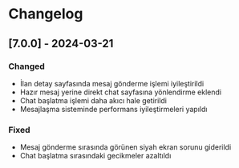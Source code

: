 # Changelog

## [7.0.0] - 2024-03-21

### Changed
- İlan detay sayfasında mesaj gönderme işlemi iyileştirildi
- Hazır mesaj yerine direkt chat sayfasına yönlendirme eklendi
- Chat başlatma işlemi daha akıcı hale getirildi
- Mesajlaşma sisteminde performans iyileştirmeleri yapıldı

### Fixed
- Mesaj gönderme sırasında görünen siyah ekran sorunu giderildi
- Chat başlatma sırasındaki gecikmeler azaltıldı 